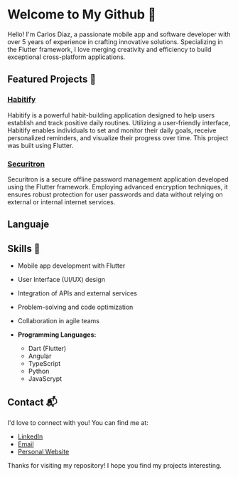 # Welcome to My Github 👋

Hello! I'm Carlos Diaz, a passionate mobile app and software developer with over 5 years of experience in crafting innovative solutions. Specializing in the Flutter framework, I love merging creativity and efficiency to build exceptional cross-platform applications.

## Featured Projects 🚀

### [Habitify](#)

Habitify is a powerful habit-building application designed to help users establish and track positive daily routines. Utilizing a user-friendly interface, Habitify enables individuals to set and monitor their daily goals, receive personalized reminders, and visualize their progress over time. This project was built using Flutter.

### [Securitron](#)

Securitron is a secure offline password management application developed using the Flutter framework. Employing advanced encryption techniques, it ensures robust protection for user passwords and data without relying on external or internal internet services.


## Languaje

## Skills 🔧

- Mobile app development with Flutter
- User Interface (UI/UX) design
- Integration of APIs and external services
- Problem-solving and code optimization
- Collaboration in agile teams

- **Programming Languages:**
  - Dart (Flutter)
  - Angular
  - TypeScript
  - Python
  - JavaScrypt


## Contact 📬

I'd love to connect with you! You can find me at:

- [LinkedIn](https://www.linkedin.com/in/teutondev/)
- [Email](mailto:teutones92@gmail.com)
- [Personal Website](https://teutondev.com)

Thanks for visiting my repository! I hope you find my projects interesting.
